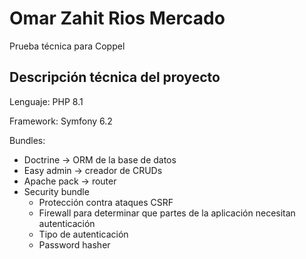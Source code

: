 # Omar Zahit Rios Mercado

Prueba técnica para Coppel

## Descripción técnica del proyecto

Lenguaje: PHP 8.1

Framework: Symfony 6.2

Bundles: 
- Doctrine -> ORM de la base de datos
- Easy admin -> creador de CRUDs 
- Apache pack -> router
- Security bundle
    - Protección contra ataques CSRF
    - Firewall para determinar que partes de la aplicación necesitan autenticación
    - Tipo de autenticación
    - Password hasher


